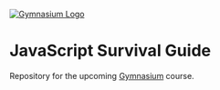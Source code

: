 [![Gymnasium Logo](https://cdn.rawgit.com/gymnasium/gymnasium.github.io/master/assets/GYM-logo.svg)](http://thegymnasium.com)

# JavaScript Survival Guide

Repository for the upcoming [Gymnasium](http://thegymnasium.com) course.
